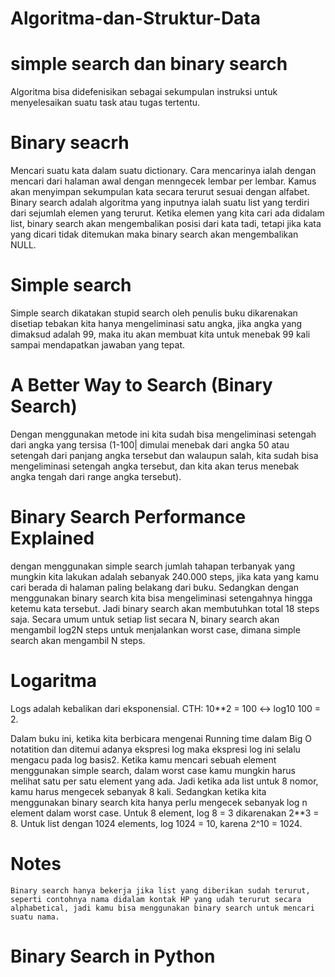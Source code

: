 # Algoritma-dan-Struktur-Data
# simple search dan binary search
  Algoritma bisa didefenisikan sebagai sekumpulan instruksi untuk menyelesaikan suatu task atau tugas tertentu. 
  
# Binary seacrh
  Mencari suatu kata dalam suatu dictionary. Cara mencarinya ialah dengan mencari dari halaman awal dengan menngecek lembar per lembar. Kamus akan menyimpan sekumpulan kata secara terurut sesuai dengan alfabet. Binary search adalah algoritma yang inputnya ialah suatu list yang terdiri dari sejumlah elemen yang terurut. Ketika elemen yang kita cari ada didalam list, binary search akan mengembalikan posisi dari kata tadi, tetapi jika kata yang dicari tidak ditemukan maka binary search akan mengembalikan NULL. 
  
# Simple search
  Simple search dikatakan stupid search oleh penulis buku dikarenakan disetiap tebakan kita hanya mengeliminasi satu angka, jika angka yang dimaksud adalah 99, maka itu akan membuat kita untuk menebak 99 kali sampai mendapatkan jawaban yang tepat. 
  
# A Better Way to Search (Binary Search)
  Dengan menggunakan metode ini kita sudah bisa mengeliminasi setengah dari angka yang tersisa (1-100| dimulai menebak dari angka 50 atau setengah dari panjang angka tersebut dan walaupun salah, kita sudah bisa mengeliminasi setengah angka tersebut, dan kita akan terus menebak angka tengah dari range angka tersebut).  
  
# Binary Search Performance Explained
  dengan menggunakan simple search jumlah tahapan terbanyak yang mungkin kita lakukan adalah sebanyak 240.000 steps, jika kata yang kamu cari berada di halaman paling belakang dari buku. Sedangkan dengan menggunakan binary search kita bisa mengeliminasi setengahnya hingga ketemu kata tersebut. Jadi binary search akan membutuhkan total 18 steps saja. Secara umum untuk setiap list secara N, binary search akan mengambil log2N steps untuk menjalankan worst case, dimana simple search akan mengambil N steps.

# Logaritma
  Logs adalah kebalikan dari eksponensial. CTH: 10**2 = 100 <-> log10 100 = 2. 

Dalam buku ini, ketika kita berbicara mengenai Running time dalam Big O notatition dan ditemui adanya ekspresi log maka  ekspresi log ini selalu mengacu pada log basis2. Ketika kamu mencari sebuah element menggunakan simple search, dalam worst case kamu mungkin harus melihat satu per satu element yang ada. Jadi ketika ada list untuk 8 nomor, kamu harus mengecek sebanyak 8 kali. Sedangkan ketika kita menggunakan binary search kita hanya perlu mengecek sebanyak log n element dalam worst case. Untuk 8 element, log 8 = 3 dikarenakan 2**3 = 8. Untuk list dengan 1024 elements, log 1024 = 10, karena 2^10 = 1024.

# Notes
	Binary search hanya bekerja jika list yang diberikan sudah terurut, seperti contohnya nama didalam kontak HP yang udah terurut secara alphabetical, jadi kamu bisa menggunakan binary search untuk mencari suatu nama.
 
# Binary Search in Python
	
